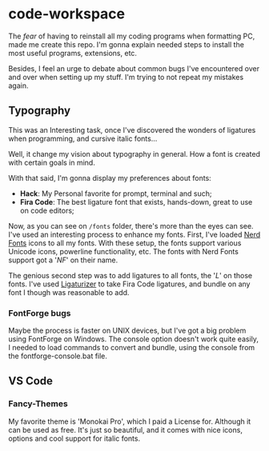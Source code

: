# code-workspace

The _fear_ of having to reinstall all my coding programs when formatting
PC, made me create this repo. I'm gonna explain needed steps to install
the most useful programs, extensions, etc.

Besides, I feel an urge to debate about common bugs I've encountered over
and over when setting up my stuff. I'm trying to not repeat my mistakes
again.

## Typography

This was an Interesting task, once I've discovered the wonders of
ligatures when programming, and cursive italic fonts...

Well, it change my vision about typography in general. How a font is
created with certain goals in mind.

With that said, I'm gonna display my preferences about fonts:

- __Hack__: My Personal favorite for prompt, terminal and such;
- __Fira Code__: The best ligature font that exists, hands-down, great
to use on code editors;

Now, as you can see on `/fonts` folder, there's more than the eyes can see.
I've used an interesting process to enhance my fonts. First, I've loaded
[Nerd Fonts](https://github.com/ryanoasis/nerd-fonts#font-patcher) icons to all
my fonts. With these setup, the fonts support various Unicode icons, powerline
functionality, etc. The fonts with Nerd Fonts support got a '_NF_' on their name.

The genious second step was to add ligatures to all fonts, the '_L_' on those fonts.
I've used [Ligaturizer](https://github.com/Avi-D-coder/Ligaturizer) to take Fira Code
ligatures, and bundle on any font I though was reasonable to add.

### FontForge bugs

Maybe the process is faster on UNIX devices, but I've got a big problem
using FontForge on Windows. The console option doesn't work quite easily,
I needed to load commands to convert and bundle, using the console from the
fontforge-console.bat file.

## VS Code

### Fancy-Themes

My favorite theme is 'Monokai Pro', which I paid a License for. Although
it can be used as free. It's just so beautiful, and it comes with nice icons,
options and cool support for italic fonts.
